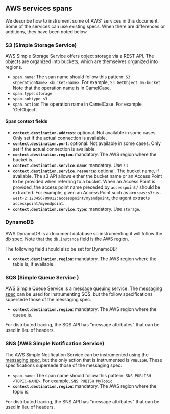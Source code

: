 ## AWS services spans

We describe how to instrument some of AWS' services in this document.
Some of the services can use existing specs. When there are differences or additions, they have been noted below.

### S3 (Simple Storage Service)

AWS Simple Storage Service offers object storage via a REST API. The objects are organized into buckets, which are 
themselves organized into regions.

- `span.name`: The span name should follow this pattern: `S3 <OperationName> <bucket-name>`. For example,
`S3 GetObject my-bucket`. Note that the operation name is in CamelCase.
- `span.type`: `storage`
- `span.subtype`: `s3`
- `span.action`: The operation name in CamelCase. For example ‘GetObject’.

#### Span context fields

- **`context.destination.address`**: optional. Not available in some cases. Only set if the actual connection is available.
- **`context.destination.port`**: optional. Not available in some cases. Only set if the actual connection is available.
- **`context.destination.region`**: mandatory. The AWS region where the bucket is.
- **`context.destination.service.name`**: mandatory. Use `s3`
- **`context.destination.service.resource`**: optional. The bucket name, if available. The s3 API allows either the
bucket name or an Access Point to be provided when referring to a bucket. When an Access Point is provided, the access
point name preceded by `accesspoint/` should be extracted. For example, given an Access Point such as
`arn:aws:s3:us-west-2:123456789012:accesspoint/myendpoint`, the agent extracts `accesspoint/myendpoint`.
- **`context.destination.service.type`**: mandatory. Use `storage`.

### DynamoDB

AWS DynamoDB is a document database so instrumenting it will follow the [db spec](tracing-instrumentation-db.md). 
Note that the `db.instance` field is the AWS region.

The following field should also be set for DynamoDB:
- **`context.destination.region`**: mandatory. The AWS region where the table is, if available.

### SQS (Simple Queue Service )

AWS Simple Queue Service is a message queuing service. The [messaging spec](tracing-instrumentation-messaging.md) can 
be used for instrumenting SQS, but the follow specifications supersede those of the messaging spec.

- **`context.destination.region`**: mandatory. The AWS region where the queue is.

For distributed tracing, the SQS API has "message attributes" that can be used in lieu of headers.

### SNS (AWS Simple Notification Service)

The AWS Simple Notification Service can be instrumented using the [messaging spec](tracing-instrumentation-messaging.md), 
but the only action that is instrumented is `PUBLISH`. These specifications supersede those of the messaging spec: 

- `span.name`: The span name should follow this pattern: `SNS PUBLISH <TOPIC-NAME>`. For example,
`SNS PUBISH MyTopic`.
- **`context.destination.region`**: mandatory. The AWS region where the topic is.

For distributed tracing, the SNS API has "message attributes" that can be used in lieu of headers.